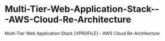 # Multi-Tier-Web-Application-Stack---AWS-Cloud-Re-Architecture
Multi-Tier Web Application Stack [VPROFILE] - AWS Cloud Re-Architecture
